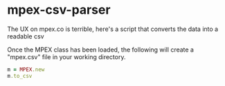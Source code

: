 mpex-csv-parser
===============

The UX on mpex.co is terrible, here's a script that converts the data into a readable csv

Once the MPEX class has been loaded, the following will create a "mpex.csv" file in your working directory.
```ruby
m = MPEX.new
m.to_csv
```